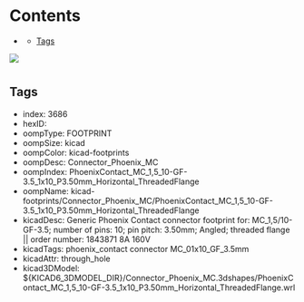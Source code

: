 



Contents
========

* [](#)
	* [Tags](#tags)
  
![][im]
# 

## Tags

- index: 3686
- hexID: 
- oompType: FOOTPRINT
- oompSize: kicad
- oompColor: kicad-footprints
- oompDesc: Connector_Phoenix_MC
- oompIndex: PhoenixContact_MC_1,5_10-GF-3.5_1x10_P3.50mm_Horizontal_ThreadedFlange
- oompName: kicad-footprints/Connector_Phoenix_MC/PhoenixContact_MC_1,5_10-GF-3.5_1x10_P3.50mm_Horizontal_ThreadedFlange
- kicadDesc: Generic Phoenix Contact connector footprint for: MC_1,5/10-GF-3.5; number of pins: 10; pin pitch: 3.50mm; Angled; threaded flange || order number: 1843871 8A 160V
- kicadTags: phoenix_contact connector MC_01x10_GF_3.5mm
- kicadAttr: through_hole
- kicad3DModel: ${KICAD6_3DMODEL_DIR}/Connector_Phoenix_MC.3dshapes/PhoenixContact_MC_1,5_10-GF-3.5_1x10_P3.50mm_Horizontal_ThreadedFlange.wrl



[im]: image.png
